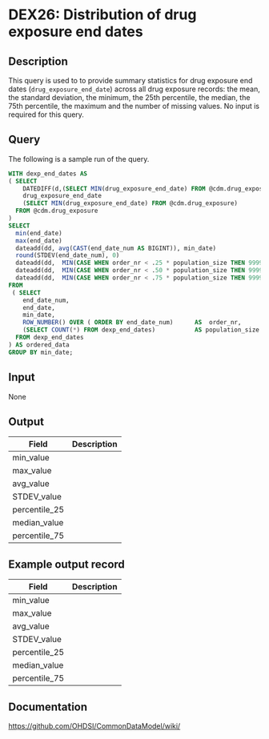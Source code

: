 <!---
Group:drug exposure
Name:DEX26 Distribution of drug exposure end dates
Author:Patrick Ryan
CDM Version: 5.3
-->

# DEX26: Distribution of drug exposure end dates

## Description
This query is used to to provide summary statistics for drug exposure end dates (`drug_exposure_end_date`) across all drug
exposure records: the mean, the standard deviation, the minimum, the 25th percentile, the median, the 75th percentile,
the maximum and the number of missing values. No input is required for this query.

## Query
The following is a sample run of the query.

```sql
WITH dexp_end_dates AS
( SELECT
    DATEDIFF(d,(SELECT MIN(drug_exposure_end_date) FROM @cdm.drug_exposure), drug_exposure_end_date) AS end_date_num,
    drug_exposure_end_date                                                                           AS end_date,
    (SELECT MIN(drug_exposure_end_date) FROM @cdm.drug_exposure)                                     AS min_date
  FROM @cdm.drug_exposure
)
SELECT
  min(end_date)                                                                                             AS min_date,
  max(end_date)                                                                                             AS max_date,
  dateadd(dd, avg(CAST(end_date_num AS BIGINT)), min_date)                                                                  AS avg_date,
  round(STDEV(end_date_num), 0)                                                                             AS stdev_days,
  dateadd(dd,  MIN(CASE WHEN order_nr < .25 * population_size THEN 999999 ELSE end_date_num END), min_date) AS percentile_25_date,
  dateadd(dd,  MIN(CASE WHEN order_nr < .50 * population_size THEN 999999 ELSE end_date_num END), min_date) AS median_date,
  dateadd(dd,  MIN(CASE WHEN order_nr < .75 * population_size THEN 999999 ELSE end_date_num END), min_date) AS percentile_75_date
FROM
 ( SELECT
    end_date_num,                                                              
    end_date,
    min_date,
    ROW_NUMBER() OVER ( ORDER BY end_date_num)      AS  order_nr,
    (SELECT COUNT(*) FROM dexp_end_dates)           AS population_size
  FROM dexp_end_dates
) AS ordered_data
GROUP BY min_date;
```

## Input

 None

## Output

|  Field |  Description |
| --- | --- |
| min_value |   |
| max_value |   |
| avg_value |   |
| STDEV_value |   |
| percentile_25 |   |
| median_value |   |
| percentile_75 |   |

## Example output record

|  Field |  Description |
| --- | --- |
| min_value |   |
| max_value |   |
| avg_value |   |
| STDEV_value |   |
| percentile_25 |   |
| median_value |   |
| percentile_75 |   |

## Documentation
https://github.com/OHDSI/CommonDataModel/wiki/
